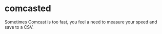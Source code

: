 # comcasted
Sometimes Comcast is too fast, you feel a need to measure your speed and save to a CSV.
